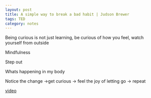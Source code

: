 ```yaml
---
layout: post
title: A simple way to break a bad habit | Judson Brewer
tags: TED
category: notes 
--- 
```


Being curious is not just learning, be curious of how you feel, watch yourself from outside 

Mindfulness

Step out 

Whats happening in my body 

Notice the change ->get curious -> feel the joy of letting go -> repeat 

[video](https://www.youtube.com/watch?v=-moW9jvvMr4)